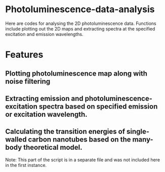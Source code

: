 # Photoluminescence-data-analysis
Here are codes for analysing the 2D photoluminescence data. Functions include plotting out the 2D maps and extracting spectra at the specified excitation and emission wavelengths.

# Features #
## Plotting photoluminescence map along with noise filtering ##

## Extracting emission and photoluminescence-excitation spectra based on specified emission or excitation wavelength. ##

## Calculating the transition energies of single-walled carbon nanotubes based on the many-body theoretical model. ##

Note: This part of the script is in a separate file and was not included here in the first instance.

